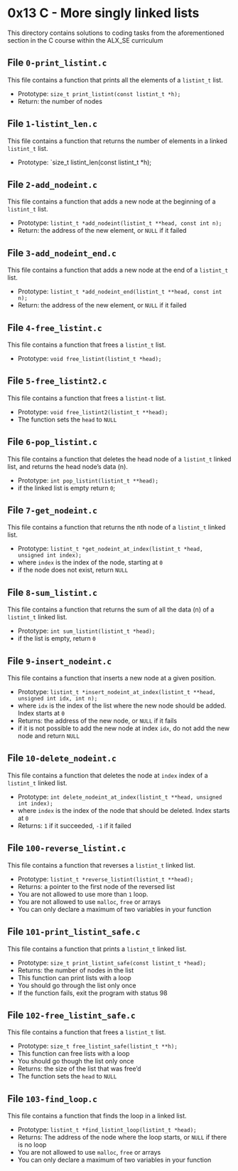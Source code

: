 # 0x13 C - More singly linked lists
This directory contains solutions to coding tasks from the aforementioned section in the C course within the ALX_SE curriculum

## File `0-print_listint.c`
This file contains a function that prints all the elements of a `listint_t` list.
* Prototype: `size_t print_listint(const listint_t *h);`
* Return: the number of nodes

## File `1-listint_len.c`
This file contains a function that returns the number of elements in a linked `listint_t` list.
* Prototype: `size_t listint_len(const listint_t *h);

## File `2-add_nodeint.c`
This file contains a function that adds a new node at the beginning of a `listint_t` list.
* Prototype: `listint_t *add_nodeint(listint_t **head, const int n);`
* Return: the address of the new element, or `NULL` if it failed

## File `3-add_nodeint_end.c`
This file contains a function that adds a new node at the end of a `listint_t` list.
* Prototype: `listint_t *add_nodeint_end(listint_t **head, const int n);`
* Return: the address of the new element, or `NULL` if it failed

## File `4-free_listint.c`
This file contains a function that frees a `listint_t` list.
* Prototype: `void free_listint(listint_t *head);`

## File `5-free_listint2.c`
This file contains a function that frees a `listint-t` list.
* Prototype: `void free_listint2(listint_t **head);`
* The function sets the `head` to `NULL`

## File `6-pop_listint.c`
This file contains a function that deletes the head node of a `listint_t` linked list, and returns the head node’s data (n).
* Prototype: `int pop_listint(listint_t **head);`
* if the linked list is empty return `0`;

## File `7-get_nodeint.c`
This file contains a function that returns the nth node of a `listint_t` linked list.
* Prototype: `listint_t *get_nodeint_at_index(listint_t *head, unsigned int index);`
* where `index` is the index of the node, starting at `0`
* if the node does not exist, return `NULL`

## File `8-sum_listint.c`
This file contains a function that returns the sum of all the data (n) of a `listint_t` linked list.
* Prototype: `int sum_listint(listint_t *head);`
* if the list is empty, return `0`

## File `9-insert_nodeint.c`
This file contains a function that inserts a new node at a given position.
* Prototype: `listint_t *insert_nodeint_at_index(listint_t **head, unsigned int idx, int n);`
* where `idx` is the index of the list where the new node should be added. Index starts at `0`
* Returns: the address of the new node, or `NULL` if it fails
* if it is not possible to add the new node at index `idx`, do not add the new node and return `NULL`

## File `10-delete_nodeint.c`
This file contains a function that deletes the node at `index` index of a `listint_t` linked list.
* Prototype: `int delete_nodeint_at_index(listint_t **head, unsigned int index);`
* where `index` is the index of the node that should be deleted. Index starts at `0`
* Returns: `1` if it succeeded, `-1` if it failed

## File `100-reverse_listint.c`
This file contains a function that reverses a `listint_t` linked list.
* Prototype: `listint_t *reverse_listint(listint_t **head);`
* Returns: a pointer to the first node of the reversed list
* You are not allowed to use more than `1` loop.
* You are not allowed to use `malloc`, `free` or arrays
* You can only declare a maximum of two variables in your function

## File `101-print_listint_safe.c`
This file contains a function that prints a `listint_t` linked list.
* Prototype: `size_t print_listint_safe(const listint_t *head);`
* Returns: the number of nodes in the list
* This function can print lists with a loop
* You should go through the list only once
* If the function fails, exit the program with status 98

## File `102-free_listint_safe.c`
This file contains a function that frees a `listint_t` list.
* Prototype: `size_t free_listint_safe(listint_t **h);`
* This function can free lists with a loop
* You should go though the list only once
* Returns: the size of the list that was free’d
* The function sets the `head` to `NULL`

## File `103-find_loop.c`
This file contains a function that finds the loop in a linked list.
* Prototype: `listint_t *find_listint_loop(listint_t *head);`
* Returns: The address of the node where the loop starts, or `NULL` if there is no loop
* You are not allowed to use `malloc`, `free` or arrays
* You can only declare a maximum of two variables in your function


